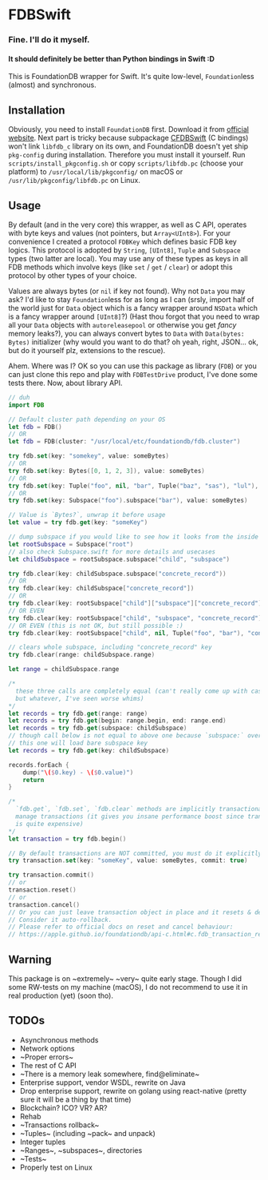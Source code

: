 # FDBSwift
### Fine. I'll do it myself.
#### It should definitely be better than Python bindings in Swift :D

This is FoundationDB wrapper for Swift. It's quite low-level, `Foundation`less (almost) and synchronous.

## Installation

Obviously, you need to install `FoundationDB` first. Download it from [official website](https://www.foundationdb.org/download/). Next part is tricky because subpackage [CFDBSwift](https://github.com/kirilltitov/CFDBSwift) (C bindings) won't link `libfdb_c` library on its own, and FoundationDB doesn't yet ship `pkg-config` during installation. Therefore you must install it yourself. Run `scripts/install_pkgconfig.sh` or copy `scripts/libfdb.pc` (choose your platform) to `/usr/local/lib/pkgconfig/` on macOS or `/usr/lib/pkgconfig/libfdb.pc` on Linux.

## Usage

By default (and in the very core) this wrapper, as well as C API, operates with byte keys and values (not pointers, but `Array<UInt8>`). For your convenience I created a protocol `FDBKey` which defines basic FDB key logics. This protocol is adopted by `String`, `[UInt8]`, `Tuple` and `Subspace` types (two latter are local). You may use any of these types as keys in all FDB methods which involve keys (like `set` / `get` / `clear`) or adopt this protocol by other types of your choice.

Values are always bytes (or `nil` if key not found). Why not `Data` you may ask? I'd like to stay `Foundation`less for as long as I can (srsly, import half of the world just for `Data` object which is a fancy wrapper around `NSData` which is a fancy wrapper around `[UInt8]`?) (Hast thou forgot that you need to wrap all your `Data` objects with `autoreleasepool` or otherwise you get _fancy_ memory leaks?), you can always convert bytes to `Data` with `Data(bytes: Bytes)` initializer (why would you want to do that? oh yeah, right, JSON... ok, but do it yourself plz, extensions to the rescue).

Ahem. Where was I? OK so you can use this package as library (`FDB`) or you can just clone this repo and play with `FDBTestDrive` product, I've done some tests there. Now, about library API.

```swift
// duh
import FDB

// Default cluster path depending on your OS
let fdb = FDB()
// OR
let fdb = FDB(cluster: "/usr/local/etc/foundationdb/fdb.cluster")

try fdb.set(key: "somekey", value: someBytes)
// OR
try fdb.set(key: Bytes([0, 1, 2, 3]), value: someBytes)
// OR
try fdb.set(key: Tuple("foo", nil, "bar", Tuple("baz", "sas"), "lul"), value: someBytes)
// OR
try fdb.set(key: Subspace("foo").subspace("bar"), value: someBytes)

// Value is `Bytes?`, unwrap it before usage
let value = try fdb.get(key: "someKey")

// dump subspace if you would like to see how it looks from the inside
let rootSubspace = Subspace("root")
// also check Subspace.swift for more details and usecases
let childSubspace = rootSubspace.subspace("child", "subspace")

try fdb.clear(key: childSubspace.subspace("concrete_record"))
// OR
try fdb.clear(key: childSubspace["concrete_record"])
// OR
try fdb.clear(key: rootSubspace["child"]["subspace"]["concrete_record"])
// OR EVEN
try fdb.clear(key: rootSubspace["child", "subspace", "concrete_record"])
// OR EVEN (this is not OK, but still possible :)
try fdb.clear(key: rootSubspace["child", nil, Tuple("foo", "bar"), "concrete_record"])

// clears whole subspace, including "concrete_record" key
try fdb.clear(range: childSubspace.range)

let range = childSubspace.range

/*
  these three calls are completely equal (can't really come up with case when you need second form,
  but whatever, I've seen worse whims)
*/
let records = try fdb.get(range: range)
let records = try fdb.get(begin: range.begin, end: range.end)
let records = try fdb.get(subspace: childSubspace)
// though call below is not equal to above one because `subspace:` overload implicitly loads range
// this one will load bare subspace key
let records = try fdb.get(key: childSubspace)

records.forEach {
    dump("\($0.key) - \($0.value)")
    return
}

/*
  `fdb.get`, `fdb.set`, `fdb.clear` methods are implicitly transactional, but you can manually
  manage transactions (it gives you insane performance boost since transaction per operation
  is quite expensive)
*/
let transaction = try fdb.begin()

// By default transactions are NOT committed, you must do it explicitly or pass optional arg `commit`
try transaction.set(key: "someKey", value: someBytes, commit: true)

try transaction.commit()
// or
transaction.reset()
// or
transaction.cancel()
// Or you can just leave transaction object in place and it resets & destroys itself on `deinit`.
// Consider it auto-rollback.
// Please refer to official docs on reset and cancel behaviour:
// https://apple.github.io/foundationdb/api-c.html#c.fdb_transaction_reset
```

## Warning

This package is on ~extremely~ ~very~ quite early stage. Though I did some RW-tests on my machine (macOS), I do not recommend to use it in real production (yet) (soon tho).

## TODOs

* Asynchronous methods
* Network options
* ~Proper errors~
* The rest of C API
* ~There is a memory leak somewhere, find@eliminate~
* Enterprise support, vendor WSDL, rewrite on Java
* Drop enterprise support, rewrite on golang using react-native (pretty sure it will be a thing by that time)
* Blockchain? ICO? VR? AR?
* Rehab
* ~Transactions rollback~
* ~Tuples~ (including ~pack~ and unpack)
* Integer tuples
* ~Ranges~, ~subspaces~, directories
* ~Tests~
* Properly test on Linux
